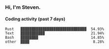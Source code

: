 ### Hi, I'm Steven.

#### Coding activity (past 7 days)
```
Rust   ▓▓▓▓▓▓▓▓▓▓▓▓▓▓▓▓▓▓▓▓▓▓▓▓▓▓▓▓▓▓  54.93%
Text   ▓▓▓▓▓▓▓▓▓▓▓                     21.94%
Bash   ▓▓▓▓▓▓▓▓                        14.85%
other  ▓▓▓▓                             8.28%
```
